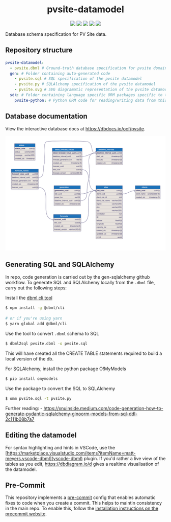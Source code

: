 <h1 align="center">pvsite-datamodel</h1>
<p align="center">
    <a href="https://dbdocs.io/ocf/pvsite" alt="Interactive pvdatamodel documentation">
        <img src="https://img.shields.io/badge/docs-dbdocs.io-blue" /></a>
    <a href="https://github.com/openclimatefix/pv-datamodel/issues?q=is%3Aissue+is%3Aopen+sort%3Aupdated-desc" alt="Issues">
        <img src="https://img.shields.io/github/issues/openclimatefix/pv-datamodel"/></a>
    <a href="https://github.com/openclimatefix/pv-datamodel/actions/workflows/generate-ddl.yml" alt="Code generation pipeline">
        <img src="https://img.shields.io/github/actions/workflow/status/openclimatefix/pv-datamodel/generate-ddl.yml?label=codegen"></a>
    <a href="https://github.com/openclimatefix/pv-datamodel/actions/workflows/publish-docs.yml" alt="Documentation publishing pipeline">
        <img src="https://img.shields.io/github/actions/workflow/status/openclimatefix/pv-datamodel/publish-docs.yml?label=publish"></a>
    <a href="https://github.com/badges/shields/graphs/contributors" alt="Contributors">
        <img src="https://img.shields.io/github/contributors/openclimatefix/pv-datamodel" /></a>
</p>

Database schema specification for PV Site data.


## Repository structure

```yml
pvsite-datamodel:
  - pvsite.dbml # Ground-truth database specification for pvsite domain
  gen: # Folder containing auto-generated code
    - pvsite.sql # SQL specification of the pvsite datamodel
    - pvsite.py # SQLAlchemy specification of the pvsite datamodel
    - pvsite.svg # SVG diagramatic representation of the pvsite datamodel
  sdk: # Folder containing language specific ORM packages specific to this datamodel
    pvsite-python: # Python ORM code for reading/writing data from this model
```

## Database documentation

View the interactive database docs at https://dbdocs.io/ocf/pvsite.

![PVSite Datamodel](gen/pvsite.svg)


## Generating SQL and SQLAlchemy

In repo, code generation is carried out by the gen-sqlalchemy github workflow.
To generate SQL and SQLAlchemy locally from the `.dbml` file, carry out the
following steps:

Install the [dbml cli tool](https://www.dbml.org/cli/#installation)

```bash
$ npm install -g @dbml/cli

# or if you're using yarn
$ yarn global add @dbml/cli
```

Use the tool to convert `.dbml` schema to SQL

```bash
$ dbml2sql pvsite.dbml -o pvsite.sql
```

This will have created all the CREATE TABLE statements required to build a
local version of the db.

For SQLAlchemy, install the python package O!MyModels

```bash
$ pip install omymodels
```

Use the package to convert the SQL to SQLAlchemy

```bash
$ omm pvsite.sql -t pvsite.py
```

Further reading:
    - https://xnuinside.medium.com/code-generation-how-to-generate-pydantic-sqlalchemy-ginoorm-models-from-sql-ddl-2c111b08b7a7


## Editing the datamodel

For syntax highlighting and hints in VSCode, use the
[https://marketplace.visualstudio.com/items?itemName=matt-meyers.vscode-dbml](vscode-dbml) plugin.
If you'd rather a live view of the tables as you edit, https://dbdiagram.io/d gives a realtime
visualisation of the datamodel.


## Pre-Commit

This repository implements a [pre-commit](https://pre-commit.com/#install) config that enables automatic fixes to code when you create a commit. This helps to maintin consistency in the main repo. To enable this, follow the [installation instructions on the precommit website](https://pre-commit.com/#install).
